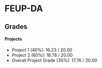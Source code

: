 # FEUP-DA

## Grades
#### Projects
- Project 1 (40%): 16.23 / 20.00
- Project 2 (60%): 18.78 / 20.00
- Overall Project Grade (30%): 17.76 / 20.00
